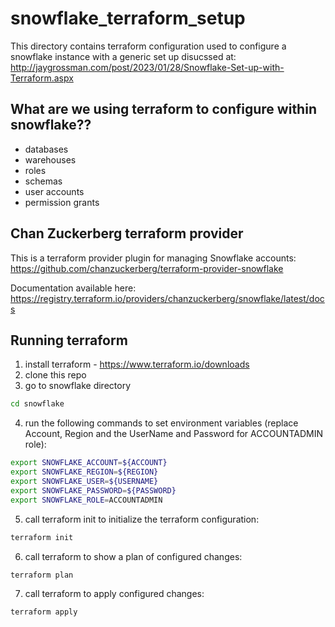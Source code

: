 # snowflake_terraform_setup

This directory contains terraform configuration used to configure a snowflake instance with a generic set up disucssed at:
http://jaygrossman.com/post/2023/01/28/Snowflake-Set-up-with-Terraform.aspx

## What are we using terraform to configure within snowflake??
- databases
- warehouses
- roles
- schemas
- user accounts
- permission grants

## Chan Zuckerberg terraform provider
This is a terraform provider plugin for managing Snowflake accounts:
https://github.com/chanzuckerberg/terraform-provider-snowflake

Documentation available here:
https://registry.terraform.io/providers/chanzuckerberg/snowflake/latest/docs

## Running terraform

1. install terraform - https://www.terraform.io/downloads
2. clone this repo
3. go to snowflake directory
```sh
cd snowflake
```
4. run the following commands to set environment variables (replace Account, Region and the UserName and Password for ACCOUNTADMIN role):
```sh
export SNOWFLAKE_ACCOUNT=${ACCOUNT}
export SNOWFLAKE_REGION=${REGION}
export SNOWFLAKE_USER=${USERNAME}
export SNOWFLAKE_PASSWORD=${PASSWORD}
export SNOWFLAKE_ROLE=ACCOUNTADMIN
```
5. call terraform init to initialize the terraform configuration:
```sh
terraform init
```
6. call terraform to show a plan of configured changes:
```sh
terraform plan
```
7. call terraform to apply configured changes:
```sh
terraform apply
```
